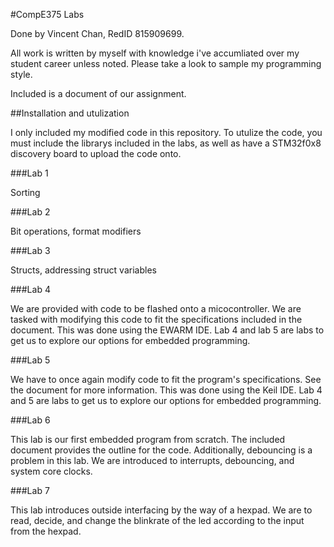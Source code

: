 #CompE375 Labs

Done by Vincent Chan, RedID 815909699.

All work is written by myself with knowledge i've accumliated over my student career unless noted. Please take a look to sample my programming style.

Included is a document of our assignment.

##Installation and utulization

I only included my modified code in this repository. To utulize the code, you must include the librarys included in the labs, as well as have a STM32f0x8 discovery board to upload the code onto.

###Lab 1

Sorting

###Lab 2

Bit operations, format modifiers

###Lab 3

Structs, addressing struct variables

###Lab 4

We are provided with code to be flashed onto a micocontroller. We are tasked with modifying this code to fit the specifications included in the document. This was done using the EWARM IDE. Lab 4 and lab 5 are labs to get us to explore our options for embedded programming.

###Lab 5

We have to once again modify code to fit the program's specifications. See the document for more information. This was done using the Keil IDE. Lab 4 and 5 are labs to get us to explore our options for embedded programming.

###Lab 6

This lab is our first embedded program from scratch. The included document provides the outline for the code. Additionally, debouncing is a problem in this lab. We are introduced to interrupts, debouncing, and system core clocks.

###Lab 7

This lab introduces outside interfacing by the way of a hexpad. We are to read, decide, and change the blinkrate of the led according to the input from the hexpad.
